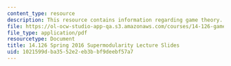 ```yaml
---
content_type: resource
description: This resource contains information regarding game theory.
file: https://ol-ocw-studio-app-qa.s3.amazonaws.com/courses/14-126-game-theory-spring-2016/1021599dba3552e2eb3bbf9deebf57a7_MIT14_126S16_supermodular.pdf
file_type: application/pdf
resourcetype: Document
title: 14.126 Spring 2016 Supermodularity Lecture Slides
uid: 1021599d-ba35-52e2-eb3b-bf9deebf57a7
---
```

